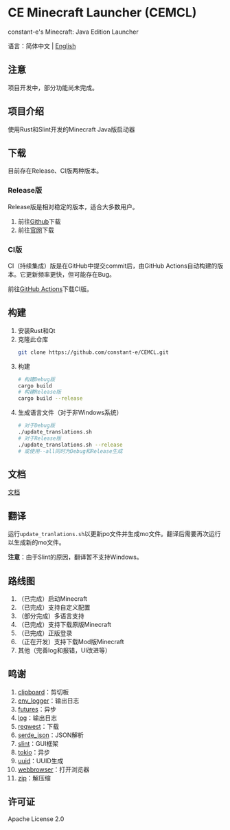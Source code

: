 # CE Minecraft Launcher (CEMCL)
constant-e's Minecraft: Java Edition Launcher

语言：简体中文 | [English](README_EN.md)

## 注意
项目开发中，部分功能尚未完成。

## 项目介绍
使用Rust和Slint开发的Minecraft Java版启动器

## 下载
目前存在Release、CI版两种版本。

### Release版
Release版是相对稳定的版本，适合大多数用户。
1. 前往[Github](https://github.com/constant-e/CEMCL/releases)下载
2. 前往[官网](https://constant-e.github.io/CEMCL/download.html)下载

### CI版
CI（持续集成）版是在GitHub中提交commit后，由GitHub Actions自动构建的版本。它更新频率更快，但可能存在Bug。

前往[GitHub Actions](https://github.com/constant-e/CEMCL/actions)下载CI版。

## 构建
1. 安装Rust和Qt
2. 克隆此仓库
   ```sh
   git clone https://github.com/constant-e/CEMCL.git
   ```
3. 构建
   ```sh
   # 构建Debug版
   cargo build
   # 构建Release版
   cargo build --release
   ```
4. 生成语言文件（对于非Windows系统）
   ```sh
   # 对于Debug版
   ./update_translations.sh
   # 对于Release版
   ./update_translations.sh --release
   # 或使用--all同时为Debug和Release生成
   ```

## 文档
[文档](https://constant-e.github.io/CEMCL/docs)

## 翻译
运行`update_tranlations.sh`以更新po文件并生成mo文件。翻译后需要再次运行以生成新的mo文件。

**注意**：由于Slint的原因，翻译暂不支持Windows。

## 路线图
1. （已完成）启动Minecraft
2. （已完成）支持自定义配置
3. （部分完成）多语言支持
4. （已完成）支持下载原版Minecraft
5. （已完成）正版登录
6. （正在开发）支持下载Mod版Minecraft
7. 其他（完善log和报错，UI改进等）

## 鸣谢
1. [clipboard](https://crates.io/crates/clipboard)：剪切板
2. [env_logger](https://crates.io/crates/env_logger)：输出日志
3. [futures](https://crates.io/crates/futures)：异步
4. [log](https://crates.io/crates/log)：输出日志
5. [reqwest](https://crates.io/crates/reqwest)：下载
6. [serde_json](https://crates.io/crates/serde_json)：JSON解析
7. [slint](https://crates.io/crates/slint)：GUI框架
8. [tokio](https://crates.io/crates/tokio)：异步
9. [uuid](https://crates.io/crates/uuid)：UUID生成
10. [webbrowser](https://crates.io/crates/webbrowser)：打开浏览器
11. [zip](https://crates.io/crates/zip)：解压缩

## 许可证
Apache License 2.0
